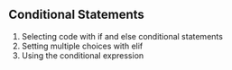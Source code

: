 ## Conditional Statements  

1. Selecting code with if and else conditional statements  
2. Setting multiple choices with elif  
3. Using the conditional expression